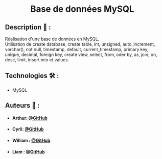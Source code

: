 ﻿# <p align="center">Base de données MySQL</p>

## Description 📝 :
Réalisation d'une base de données en MySQL.
<br>
Utilisation de create database, create table, int, unsigned, auto_increment, varchar(), not null, timestamp, default, current_timestamp, primary key, unique, decimal, foreign key, create view, select, from, oder by, as, join, on, desc, limit, insert into et values.

## Technologies 🛠️ :
- MySQL

## Auteurs 🙇 :
- #### Arthur: [@GitHub](https://github.com/L0wBly)
- #### Cyril: [@GitHub](https://github.com/Cyril-Mathe)
- #### William : [@GitHub](https://github.com/Wyll-exe)
- #### Liam : [@GitHub](https://github.com/lacisailles)
